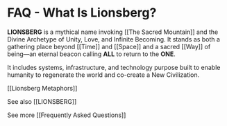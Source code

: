 # FAQ - What Is Lionsberg?

**LIONSBERG** is a mythical name invoking [[The Sacred Mountain]] and the Divine Archetype of Unity, Love, and Infinite Becoming. It stands as both a gathering place beyond [[Time]] and [[Space]] and a sacred [[Way]] of being—an eternal beacon calling **ALL** to return to the **ONE**.  

It includes systems, infrastructure, and technology purpose built to enable humanity to regenerate the world and co-create a New Civilization. 

[[Lionsberg Metaphors]]  

See also [[LIONSBERG]]  

See more [[Frequently Asked Questions]]  